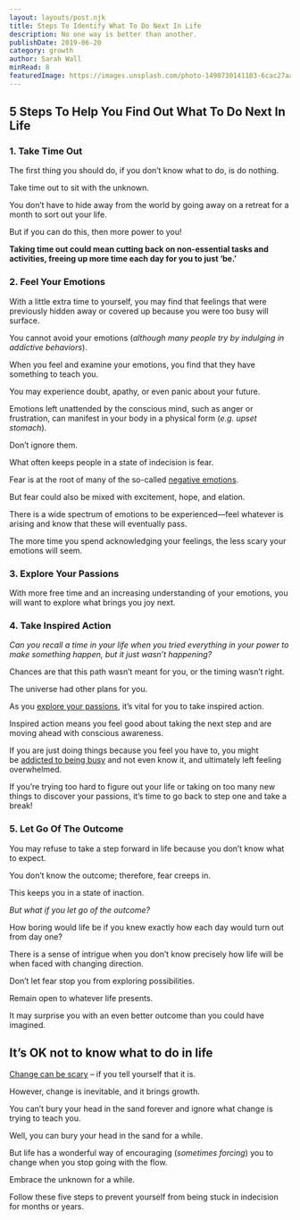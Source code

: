 ```yaml
---
layout: layouts/post.njk
title: Steps To Identify What To Do Next In Life
description: No one way is better than another.
publishDate: 2019-06-20
category: growth
author: Sarah Wall
minRead: 8
featuredImage: https://images.unsplash.com/photo-1490730141103-6cac27aaab94?ixlib=rb-4.0.3&ixid=M3wxMjA3fDB8MHxzZWFyY2h8Mnx8bGlmZXxlbnwwfHwwfHx8MA%3D%3D&auto=format&fit=crop&w=600&q=60
---
```


<!-- @format -->

<!--StartFragment-->

## **5 Steps To Help You Find Out What To Do Next In Life**

### **1. Take Time Out**

The first thing you should do, if you don’t know what to do, is do nothing.

Take time out to sit with the unknown.

You don’t have to hide away from the world by going away on a retreat for a month to sort out your life.

But if you can do this, then more power to you!

**Taking time out could mean cutting back on non-essential tasks and activities, freeing up more time each day for you to just ‘be.’**

<!--EndFragment-->

<!--StartFragment-->

### **2. Feel Your Emotions**

With a little extra time to yourself, you may find that feelings that were previously hidden away or covered up because you were too busy will surface.

You cannot avoid your emotions (_although many people try by indulging in addictive behaviors_).

When you feel and examine your emotions, you find that they have something to teach you.

You may experience doubt, apathy, or even panic about your future.

Emotions left unattended by the conscious mind, such as anger or frustration, can manifest in your body in a physical form (_e.g. upset stomach_).

Don’t ignore them.

What often keeps people in a state of indecision is fear.

Fear is at the root of many of the so-called [negative emotions](https://everydaypower.com/do-not-avoid-emotional-pain/).

But fear could also be mixed with excitement, hope, and elation.

There is a wide spectrum of emotions to be experienced—feel whatever is arising and know that these will eventually pass.

The more time you spend acknowledging your feelings, the less scary your emotions will seem.

<!--EndFragment-->

<!--StartFragment-->

### **3. Explore Your Passions**

With more free time and an increasing understanding of your emotions, you will want to explore what brings you joy next.

<!--EndFragment-->

<!--StartFragment-->

### **4. Take Inspired Action**

_Can you recall a time in your life when you tried everything in your power to make something happen, but it just wasn’t happening?_

Chances are that this path wasn’t meant for you, or the timing wasn’t right.

The universe had other plans for you.

As you [explore your passions](https://everydaypower.com/find-your-passion/), it’s vital for you to take inspired action.

Inspired action means you feel good about taking the next step and are moving ahead with conscious awareness.

If you are just doing things because you feel you have to, you might be [addicted to being busy](https://everydaypower.com/addicted-to-being-busy/) and not even know it, and ultimately left feeling overwhelmed.

If you’re trying too hard to figure out your life or taking on too many new things to discover your passions, it’s time to go back to step one and take a break!

<!--EndFragment-->

<!--StartFragment-->

### **5. Let Go Of The Outcome**

You may refuse to take a step forward in life because you don’t know what to expect.

You don’t know the outcome; therefore, fear creeps in.

This keeps you in a state of inaction.

_But what if you let go of the outcome?_

How boring would life be if you knew exactly how each day would turn out from day one?

There is a sense of intrigue when you don’t know precisely how life will be when faced with changing direction.

Don’t let fear stop you from exploring possibilities.

Remain open to whatever life presents.

It may surprise you with an even better outcome than you could have imagined.

<!--EndFragment-->

<!--StartFragment-->

## It’s OK not to know what to do in life

[Change can be scary](https://www.huffpost.com/entry/change-can-be-scary_b_150081) – if you tell yourself that it is.

However, change is inevitable, and it brings growth.

You can’t bury your head in the sand forever and ignore what change is trying to teach you.

Well, you can bury your head in the sand for a while.

But life has a wonderful way of encouraging (_sometimes forcing_) you to change when you stop going with the flow.

Embrace the unknown for a while.

Follow these five steps to prevent yourself from being stuck in indecision for months or years.

<!--EndFragment-->
